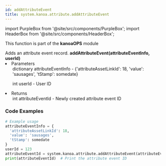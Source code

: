 ```yaml
---
id: addAttributeEvent
title: system.kanoa.attribute.addAttributeEvent
---
```


import PurpleBox from '@site/src/components/PurpleBox';
import HeaderBox from '@site/src/components/HeaderBox';

<PurpleBox>This function is part of the <b>kanoaOPS</b> module</PurpleBox>

<HeaderBox header="Description">
  Adds an attribute event record.
</HeaderBox>

<HeaderBox header="Syntax">
  <b>addAttributeEvent(attributeEventInfo, userId)</b>
    <li>Parameters <br />
      <ul>dictionary attributeEventInfo - &#123;'attributeAssetLinkId': 18, 'value': 'sausages', 'tStamp': somedate}</ul>
      <ul>int userId - User ID</ul>
    </li>
    <li>Returns <br />
      <ul>int attributeEventId - Newly created attribute event ID</ul>
    </li>
</HeaderBox>

### Code Examples

```python
# Example usage
attributeEventInfo = {
  'attributeAssetLinkId': 18,
  'value': 'sausages',
  'tStamp': somedate
}
userId = 123
attributeEventId = system.kanoa.attribute.addAttributeEvent(attributeEventInfo, userId)
print(attributeEventId)  # Print the attribute event ID

